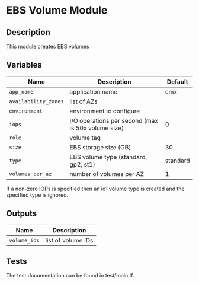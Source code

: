 # EBS Volume Module

## Description

This module creates EBS volumes

## Variables

Name | Description | Default
---- | ----------- | -------
`app_name` | application name | cmx |
`availability_zones` | list of AZs | |
`environment` | environment to configure | |
`iops` | I/O operations per second (max is 50x volume size) | 0 |
`role` | volume tag | |
`size` | EBS storage size (GB) | 30 |
`type` | EBS volume type (standard, gp2, st1) | standard |
`volumes_per_az` | number of volumes per AZ | 1 |

If a non-zero IOPs is specified then an io1 volume type is created and the specified type is ignored.

## Outputs

Name | Description
---- | -----------
`volume_ids` | list of volume IDs

## Tests

The test documentation can be found in test/main.tf.
